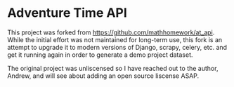 # Adventure Time API

This project was forked from https://github.com/mathhomework/at_api. While the
initial effort was not maintained for long-term use, this fork is an attempt to
upgrade it to modern versions of Django, scrapy, celery, etc. and get it
running again in order to generate a demo project dataset.

The original project was unliscensed so I have reached out to the author,
Andrew, and will see about adding an open source liscense ASAP.
